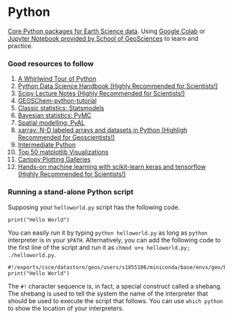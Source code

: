 # Python

[Core Python packages for Earth Science data](http://wiki.seas.harvard.edu/geos-chem/index.php/Python_tools_for_use_with_GEOS-Chem#Core_Python_packages_for_Earth_Science_data). Using [Google Colab](https://colab.research.google.com/) or [Jupyter Notebook provided by School of GeoSciences](https://www.geos.ed.ac.uk/notebook) to learn and practice.

### Good resources to follow
1. [A Whirlwind Tour of Python](https://jakevdp.github.io/WhirlwindTourOfPython/)
2. [Python Data Science Handbook (Highly Recommended for Scientists!)](https://jakevdp.github.io/PythonDataScienceHandbook/)
3. [Scipy Lecture Notes (Highly Recommended for Scientists!)](http://scipy-lectures.org/index.html#)
4. [GEOSChem-python-tutorial](https://github.com/geoschem/GEOSChem-python-tutorial)
5. [Classic statistics: Statsmodels](https://www.statsmodels.org/stable/index.html)
6. [Bayesian statistics: PyMC](http://pymc-devs.github.io/pymc/)
7. [Spatial modelling: PyAL](http://pysal.org/documentation)
8. [xarray: N-D labeled arrays and datasets in Python (Highligh Recommended for Geoscientists!)](http://xarray.pydata.org/en/stable/index.html)
9. [Intermediate Python](https://book.pythontips.com/en/latest/#)
10. [Top 50 matplotlib Visualizations](https://www.machinelearningplus.com/plots/top-50-matplotlib-visualizations-the-master-plots-python/)
11. [Cartopy Plotting Galleries](https://mp.weixin.qq.com/s/VLRAwsNNdX7Yvnxt-JVHFA)
12. [Hands-on machine learning with scikit-learn keras and tensorflow (Highly Recommended for Scientists!)](https://www.knowledgeisle.com/wp-content/uploads/2019/12/2-Aur%C3%A9lien-G%C3%A9ron-Hands-On-Machine-Learning-with-Scikit-Learn-Keras-and-Tensorflow_-Concepts-Tools-and-Techniques-to-Build-Intelligent-Systems-O%E2%80%99Reilly-Media-2019.pdf)

### Running a stand-alone Python script
Supposing your `helloworld.py` script has the following code.
```
print("Hello World")
```
You can easily run it by typing `python helloworld.py` as long as `python` interpreter is in your `$PATH`. Alternatively, you can add the following code to the first line of the script and run it as `chmod u+x helloworld.py; ./helloworld.py`.
```
#!/exports/csce/datastore/geos/users/s1855106/miniconda/base/envs/geo/bin/python
print("Hello World")
```
The `#!` character sequence is, in fact, a special construct called a shebang. The shebang is used to tell the system the name of the interpreter that should be used to execute the script that follows. You can use `which python` to show the location of your interpreters.

